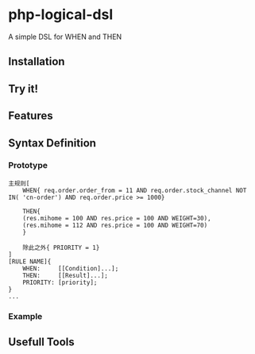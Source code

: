 # php-logical-dsl
A simple DSL for WHEN and THEN

## Installation
## Try it!
## Features
## Syntax Definition
### Prototype
```
主规则[
    WHEN{ req.order.order_from = 11 AND req.order.stock_channel NOT IN( 'cn-order') AND req.order.price >= 1000}
    
    THEN{
    (res.mihome = 100 AND res.price = 100 AND WEIGHT=30), 
    (res.mihome = 112 AND res.price = 100 AND WEIGHT=70)
    }
    
    除此之外{ PRIORITY = 1}
]
[RULE NAME]{
    WHEN:     [[Condition]...];
    THEN:     [[Result]...];
    PRIORITY: [priority];
}
...
```

### Example



## Usefull Tools

